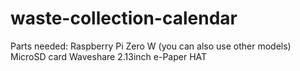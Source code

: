 # waste-collection-calendar

Parts needed:
Raspberry Pi Zero W (you can also use other models)
MicroSD card
Waveshare 2.13inch e-Paper HAT
